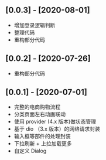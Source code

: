 ## [0.0.3] - [2020-08-01]

- 增加登录逻辑判断
- 整理代码
- 重构部分代码

## [0.0.2] - [2020-07-26]

- 重构部分代码


## [0.0.1] - [2020-07-01]

- 完整的电商购物流程
- 分类页面左右动画联动
- 使用 provider (4.x 版本)做状态管理
- 基于 dio （3.x 版本）的网络请求封装
- 输入框等部件的处理封装
- 下拉刷新 + 上拉加载更多
- 自定义 Dialog